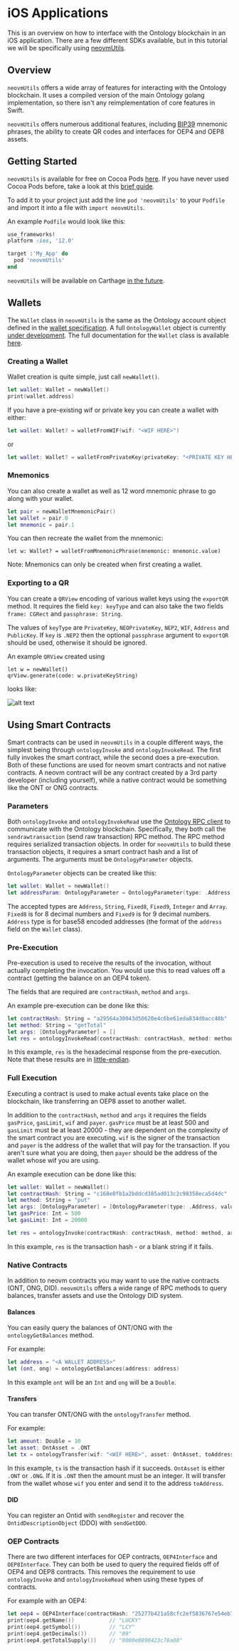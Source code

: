 # iOS Applications

This is an overview on how to interface with the Ontology blockchain in an iOS application. There are a few different SDKs available, but in this tutorial we will be specifically using [neovmUtils](https://github.com/Ryucoin/neovm-utils).

## Overview

`neovmUtils` offers a wide array of features for interacting with the Ontology blockchain. It uses a compiled version of the main Ontology golang implementation, so there isn't any reimplementation of core features in Swift.

`neovmUtils` offers numerous additional features, including [BIP39](https://github.com/bitcoin/bips/blob/master/bip-0039.mediawiki) mnemonic phrases, the ability to create QR codes and interfaces for OEP4 and OEP8 assets.

## Getting Started

`neovmUtils` is available for free on Cocoa Pods [here](https://cocoapods.org/pods/neovmUtils). If you have never used Cocoa Pods before, take a look at this [brief guide](https://guides.cocoapods.org/using/using-cocoapods.html).

To add it to your project just add the line `pod 'neovmUtils'` to your `Podfile` and import it into a file with `import neovmUtils`.

An example `Podfile` would look like this:
``` ruby
use_frameworks!
platform :ios, '12.0'

target :'My_App' do
  pod 'neovmUtils'
end
```

`neovmUtils` will be available on Carthage [in the future](https://github.com/Ryucoin/neovm-utils/issues/9).

## Wallets

The `Wallet` class in `neovmUtils` is the same as the Ontology account object defined in the [wallet specification](https://github.com/ontio/ontology-ts-sdk/blob/master/docs/en/Wallet_File_Specification.md). A full `OntologyWallet` object is currently [under development](https://github.com/Ryucoin/neovm-utils/issues/15). The full documentation for the `Wallet` class is available [here](https://github.com/Ryucoin/neovm-utils/blob/master/docs/wallet.md).

### Creating a Wallet

Wallet creation is quite simple, just call `newWallet()`.

``` swift
let wallet: Wallet = newWallet()
print(wallet.address)
```

If you have a pre-existing wif or private key you can create a wallet with either:
``` swift
let wallet: Wallet? = walletFromWIF(wif: "<WIF HERE>")
```
or
``` swift
let wallet: Wallet? = walletFromPrivateKey(privateKey: "<PRIVATE KEY HERE>")
```

### Mnemonics

You can also create a wallet as well as 12 word mnemonic phrase to go along with your wallet.

``` swift
let pair = newWalletMnemonicPair()
let wallet = pair.0
let mnemonic = pair.1
```

You can then recreate the wallet from the mnemonic:
```
let w: Wallet? = walletFromMnemonicPhrase(mnemonic: mnemonic.value)
```

Note: Mnemonics can only be created when first creating a wallet.

### Exporting to a QR

You can create a `QRView` encoding of various wallet keys using the `exportQR` method. It requires the field `key: keyType` and can also take the two fields `frame: CGRect` and `passphrase: String`.

The values of `keyType` are `PrivateKey`, `NEOPrivateKey`, `NEP2`, `WIF`, `Address` and `PublicKey`. If `key` is `.NEP2` then the optional `passphrase` argument to `exportQR` should be used, otherwise it should be ignored.

An example `QRView` created using
```
let w = newWallet()
qrView.generate(code: w.privateKeyString)
```
looks like:

![alt text](../assets/clientApp/ios/qr.png "QR View")

## Using Smart Contracts

Smart contracts can be used in `neovmUtils` in a couple different ways, the simplest being through `ontologyInvoke` and `ontologyInvokeRead`. The first fully invokes the smart contract, while the second does a pre-execution. Both of these functions are used for neovm smart contracts and not native contracts. A neovm contract will be any contract created by a 3rd party developer (including yourself), while a native contract would be something like the ONT or ONG contracts.

### Parameters

Both `ontologyInvoke` and `ontologyInvokeRead` use the [Ontology RPC client](https://github.com/ontio/ontology/blob/master/docs/specifications/rpc_api.md) to communicate with the Ontology blockchain. Specifically, they both call the `sendrawtransaction` (send raw transaction) RPC method. The RPC method requires serialized transaction objects. In order for `neovmUtils` to build these transaction objects, it requires a smart contract hash and a list of arguments. The arguments must be `OntologyParameter` objects.

`OntologyParameter` objects can be created like this:

``` swift
let wallet: Wallet = newWallet()
let addressParam: OntologyParameter = OntologyParameter(type: .Address, value: wallet.address)
```

The accepted types are `Address`, `String`, `Fixed8`, `Fixed9`, `Integer` and `Array`. `Fixed8` is for 8 decimal numbers and `Fixed9` is for 9 decimal numbers. `Address` type is for base58 encoded addresses (the format of the `address` field on the `Wallet` class).

### Pre-Execution

Pre-execution is used to receive the results of the invocation, without actually completing the invocation. You would use this to read values off a contract (getting the balance on an OEP4 token).

The fields that are required are `contractHash`, `method` and `args`.

An example pre-execution can be done like this:

``` swift
let contractHash: String = "a29564a30043d50620e4c6be61eda834d0acc48b"
let method: String = "getTotal"
let args: [OntologyParameter] = []
let res = ontologyInvokeRead(contractHash: contractHash, method: method, args: args)
```

In this example, `res` is the hexadecimal response from the pre-execution. Note that these results are in [little-endian](https://en.wikipedia.org/wiki/Endianness).

### Full Execution

Executing a contract is used to make actual events take place on the blockchain, like transferring an OEP8 asset to another wallet.

In addition to the `contractHash`, `method` and `args` it requires the fields `gasPrice`, `gasLimit`, `wif` and `payer`. `gasPrice` must be at least 500 and `gasLimit` must be at least 20000 - they are dependent on the complexity of the smart contract you are executing. `wif` is the signer of the transaction and `payer` is the address of the wallet that will pay for the transaction. If you aren't sure what you are doing, then `payer` should be the address of the wallet whose wif you are using.

An example execution can be done like this:

``` swift
let wallet: Wallet = newWallet()
let contractHash: String = "c168e0fb1a2bddcd385ad013c2c98358eca5d4dc"
let method: String = "put"
let args: [OntologyParameter] = [OntologyParameter(type: .Address, value: wallet.address), OntologyParameter(type: .String, value: "Hello!")]
let gasPrice: Int = 500
let gasLimit: Int = 20000

let res = ontologyInvoke(contractHash: contractHash, method: method, args: args, gasPrice: gasPrice, gasLimit: gasLimit, wif: wallet.wif, payer: wallet.address)
```

In this example, `res` is the transaction hash - or a blank string if it fails.

### Native Contracts

In addition to neovm contracts you may want to use the native contracts (ONT, ONG, DID). `neovmUtils` offers a wide range of RPC methods to query balances, transfer assets and use the Ontology DID system.

#### Balances

You can easily query the balances of ONT/ONG with the `ontologyGetBalances` method.

For example:

``` swift
let address = "<A WALLET ADDRESS>"
let (ont, ong) = ontologyGetBalances(address: address)
```

In this example `ont` will be an `Int` and `ong` will be a `Double`.

#### Transfers

You can transfer ONT/ONG with the `ontologyTransfer` method.

For example:

``` swift
let amount: Double = 10
let asset: OntAsset = .ONT
let tx = ontologyTransfer(wif: "<WIF HERE>", asset: OntAsset, toAddress: "<RECIPIENT ADDRESS>", amount: amount)
```

In this example, `tx` is the transaction hash if it succeeds. `OntAsset` is either `.ONT` or `.ONG`. If it is `.ONT` then the amount must be an integer. It will transfer from the wallet whose `wif` you enter and send it to the address `toAddress`.

#### DID

You can register an Ontid with `sendRegister` and recover the `OntidDescriptionObject` (DDO) with `sendGetDDO`.

### OEP Contracts

There are two different interfaces for OEP contracts, `OEP4Interface` and `OEP8Interface`. They can both be used to query the required fields off of OEP4 and OEP8 contracts. This removes the requirement to use `ontologyInvoke` and `ontologyInvokeRead` when using these types of contracts.

For example with an OEP4:

``` swift
let oep4 = OEP4Interface(contractHash: "25277b421a58cfc2ef5836767e54eb7abdd31afd")
print(oep4.getName())           // "LUCKY"
print(oep4.getSymbol())         // "LCY"
print(oep4.getDecimals())       // "09"
print(oep4.getTotalSupply())    // "0000e8890423c78a00"
```
